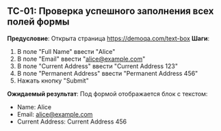 ## TC-01: Проверка успешного заполнения всех полей формы
**Предусловие**: Открыта страница https://demoqa.com/text-box
**Шаги**:
1. В поле "Full Name" ввести "Alice"
2. В поле "Email" ввести "alice@example.com"
3. В поле "Current Address" ввести "Current Address 123"
4. В поле "Permanent Address" ввести "Permanent Address 456"
5. Нажать кнопку "Submit"

**Ожидаемый результат**:
Под формой отображается блок с текстом:
- Name: Alice
- Email: alice@example.com
- Current Address: Current Address 456
